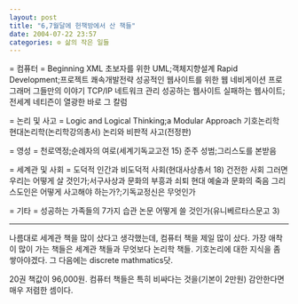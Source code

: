 ```yaml
---
layout: post
title: "6,7월달에 헌책방에서 산 책들"
date: 2004-07-22 23:57
categories: ⊙ 삶의 작은 일들
---
```


= 컴퓨터 =
Beginning XML
초보자를 위한 UML;객체지향설계
Rapid Development;프로젝트 쾌속개발전략
성공적인 웹사이트를 위한 웹 네비게이션
프로그래머 그들만의 이야기
TCP/IP 네트워크 관리
성공하는 웹사이트 실패하는 웹사이트;전세계 네티즌이 열광한 바로 그 칼럼

= 논리 및 사고 = 
Logic and Logical Thinking;a Modular Approach
기호논리학
현대논리학(논리학강의총서)
논리와 비판적 사고(전정판)

= 영성 = 
천로역정;순례자의 여로(세계기독교고전 15)
준주 성범;그리스도를 본받음

= 세계관 및 사회 =
도덕적 인간과 비도덕적 사회(현대사상총서 18)
건전한 사회
그러면 우리는 어떻게 살 것인가;서구사상과 문화의 부흥과 쇠퇴
현대 예술과 문화의 죽음
그리스도인은 어떻게 사고해야 하는가?;기독교정신은 무엇인가

= 기타 =
성공하는 가족들의 7가지 습관
논문 어떻게 쓸 것인가(유니베르타스문고 3)

---
나름대로 세계관 책을 많이 샀다고 생각했는데, 컴퓨터 책을 제일 많이 샀다. 가장 애착이 많이 가는 책들은 세계관 책들과 무엇보다 논리학 책들. 기호논리에 대한 지식을 좀 쌓아야겠다. 그 다음에는 discrete mathmatics닷.

20권 책값이 96,000원. 컴퓨터 책들은 특히 비싸다는 것을(기본이 2만원) 감안한다면 매우 저렴한 셈이다.

       
